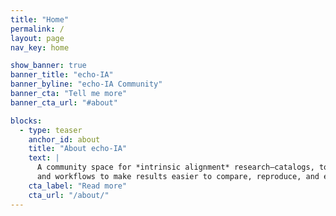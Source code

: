 ```yaml
---
title: "Home"
permalink: /
layout: page
nav_key: home

show_banner: true
banner_title: "echo-IA"
banner_byline: "echo-IA Community"
banner_cta: "Tell me more"
banner_cta_url: "#about"

blocks:
  - type: teaser
    anchor_id: about
    title: "About echo-IA"
    text: |
      A community space for *intrinsic alignment* research—catalogs, tools, datasets,
      and workflows to make results easier to compare, reproduce, and extend.
    cta_label: "Read more"
    cta_url: "/about/"
---
```

